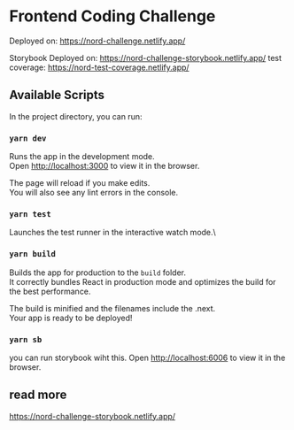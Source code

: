 # Frontend Coding Challenge

Deployed on:
https://nord-challenge.netlify.app/

Storybook Deployed on:
https://nord-challenge-storybook.netlify.app/
test coverage:
https://nord-test-coverage.netlify.app/

## Available Scripts

In the project directory, you can run:

### `yarn dev`

Runs the app in the development mode.\
Open [http://localhost:3000](http://localhost:3000) to view it in the browser.

The page will reload if you make edits.\
You will also see any lint errors in the console.

### `yarn test`

Launches the test runner in the interactive watch mode.\

### `yarn build`

Builds the app for production to the `build` folder.\
It correctly bundles React in production mode and optimizes the build for the best performance.

The build is minified and the filenames include the .next.\
Your app is ready to be deployed!

### `yarn sb`
you can run storybook wiht this.
Open [http://localhost:6006](http://localhost:6006) to view it in the browser.

## read more
https://nord-challenge-storybook.netlify.app/
